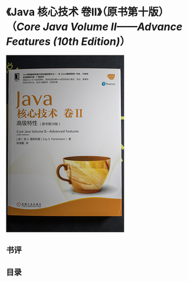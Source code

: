 # 《Java 核心技术 卷II》（原书第十版）（*Core Java Volume II——Advance Features (10th Edition)*）

![](IMG_6198.jpg)

## 书评

## 目录